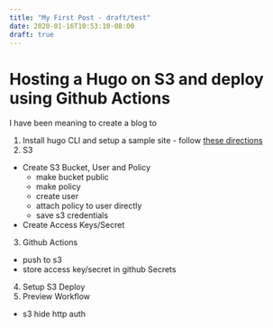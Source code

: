 ```yaml
---
title: "My First Post - draft/test"
date: 2020-01-16T10:53:10-08:00
draft: true
---
```

# Hosting a Hugo on S3 and deploy using Github Actions

I have been meaning to create a blog to 

1. Install hugo CLI and setup a sample site - follow [these directions](https://gohugo.io/getting-started/quick-start/)
2. S3
  - Create S3 Bucket, User and Policy
    - make bucket public
    - make policy
    - create user
    - attach policy to user directly
    - save s3 credentials
  - Create Access Keys/Secret
3. Github Actions
  - push to s3
  - store access key/secret in github Secrets
4. Setup S3 Deploy
5. Preview Workflow
  - s3 hide http auth
